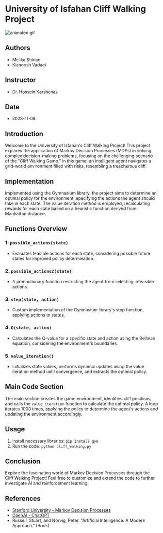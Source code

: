 # University of Isfahan Cliff Walking Project

![animated gif](https://s30.picofile.com/file/8470387642/Untitled_Project.gif)

## Authors
- Melika Shirian
- Kianoosh Vadaei

## Instructor
- Dr. Hossein Karshenas

## Date
- 2023-11-08

## Introduction
Welcome to the University of Isfahan's Cliff Walking Project! This project explores the application of Markov Decision Processes (MDPs) in solving complex decision-making problems, focusing on the challenging scenario of the "Cliff Walking Game." In this game, an intelligent agent navigates a grid-world environment filled with risks, resembling a treacherous cliff.

## Implementation
Implemented using the Gymnasium library, the project aims to determine an optimal policy for the environment, specifying the actions the agent should take in each state. The value iteration method is employed, recalculating rewards for each state based on a heuristic function derived from Manhattan distance.

## Functions Overview

### 1. `possible_actions(state)`
- Evaluates feasible actions for each state, considering possible future states for improved policy determination.

### 2. `possible_actions2(state)`
- A precautionary function restricting the agent from selecting infeasible actions.

### 3. `step(state, action)`
- Custom implementation of the Gymnasium library's step function, applying actions to states.

### 4. `Q(state, action)`
- Calculates the Q-value for a specific state and action using the Bellman equation, considering the environment's boundaries.

### 5. `value_iteration()`
- Initializes state values, performs dynamic updates using the value iteration method until convergence, and extracts the optimal policy.

## Main Code Section
The main section creates the game environment, identifies cliff positions, and calls the `value_iteration` function to calculate the optimal policy. A loop iterates 1000 times, applying the policy to determine the agent's actions and updating the environment accordingly.

## Usage
1. Install necessary libraries: `pip install gym`
2. Run the code: `python cliff_walking.py`

## Conclusion
Explore the fascinating world of Markov Decision Processes through the Cliff Walking Project! Feel free to customize and extend the code to further investigate AI and reinforcement learning.

## References
- [Stanford University - Markov Decision Processes](https://web.stanford.edu/class/cs234/CS234Win2019/lectures/cs234_lecture02.pdf)
- [OpenAI - ChatGPT](https://www.openai.com/)
- Russell, Stuart, and Norvig, Peter. "Artificial Intelligence: A Modern Approach." (Book)
